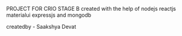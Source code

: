 PROJECT FOR CRIO STAGE B
created with the help of nodejs reactjs materialui expressjs and mongodb

createdby - Saakshya Devat